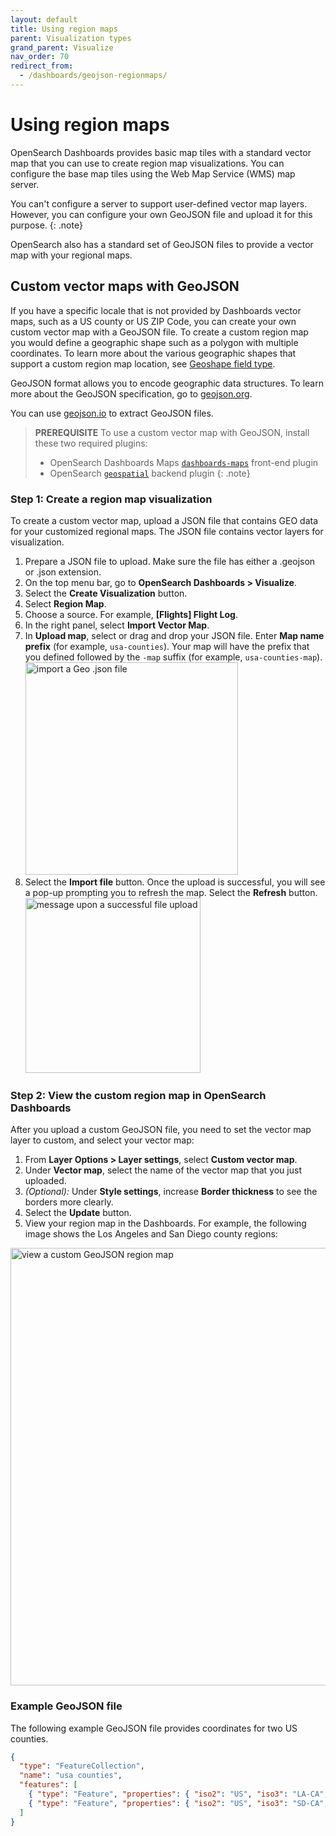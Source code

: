 ```yaml
---
layout: default
title: Using region maps
parent: Visualization types
grand_parent: Visualize
nav_order: 70
redirect_from:
  - /dashboards/geojson-regionmaps/
---
```


# Using region maps

OpenSearch Dashboards provides basic map tiles with a standard vector map that you can use to create region map visualizations. You can configure the base map tiles using the Web Map Service (WMS) map server.

You can't configure a server to support user-defined vector map layers. However, you can configure your own GeoJSON file and upload it for this purpose.
{: .note}

OpenSearch also has a standard set of GeoJSON files to provide a vector map with your regional maps.

## Custom vector maps with GeoJSON

If you have a specific locale that is not provided by Dashboards vector maps, such as a US county or US ZIP Code, you can create your own custom vector map with a GeoJSON file. To create a custom region map you would define a geographic shape such as a polygon with multiple coordinates. To learn more about the various geographic shapes that support a custom region map location, see [Geoshape field type]({{site.url}}{{site.baseurl}}/opensearch/supported-field-types/geo-shape/).

GeoJSON format allows you to encode geographic data structures. To learn more about the GeoJSON specification, go to [geojson.org](https://geojson.org/).

You can use [geojson.io](https://geojson.io/#map=2/20.0/0.0) to extract GeoJSON files.

>   **PREREQUISITE**
>   To use a custom vector map with GeoJSON, install these two required plugins:
>   * OpenSearch Dashboards Maps [`dashboards-maps`](https://github.com/opensearch-project/dashboards-maps) front-end plugin
>   * OpenSearch [`geospatial`](https://github.com/opensearch-project/geospatial) backend plugin
{: .note}
### Step 1: Create a region map visualization

To create a custom vector map, upload a JSON file that contains GEO data for your customized regional maps. The JSON file contains vector layers for visualization.

1. Prepare a JSON file to upload. Make sure the file has either a .geojson or .json extension.
1. On the top menu bar, go to **OpenSearch Dashboards > Visualize**.
1. Select the **Create Visualization** button.
1. Select **Region Map**.
1. Choose a source. For example, **[Flights] Flight Log**.
1. In the right panel, select **Import Vector Map**.
1. In **Upload map**, select or drag and drop your JSON file.
Enter **Map name prefix** (for example, `usa-counties`). Your map will have the prefix that you defined followed by the `-map` suffix (for example, `usa-counties-map`). <img src="{{site.url}}{{site.baseurl}}/images/import-geojson-file.png" alt="import a Geo .json file" width="340"/>
1. Select the **Import file** button.
Once the upload is successful, you will see a pop-up prompting you to refresh the map. Select the **Refresh** button. <img src="{{site.url}}{{site.baseurl}}/images/upload-success.png" alt="message upon a successful file upload" width="280"/>

### Step 2: View the custom region map in OpenSearch Dashboards

After you upload a custom GeoJSON file, you need to set the vector map layer to custom, and select your vector map:

1. From **Layer Options > Layer settings**, select **Custom vector map**.
1. Under **Vector map**, select the name of the vector map that you just uploaded.
1. *(Optional):* Under **Style settings**, increase **Border thickness** to see the borders more clearly.
1. Select the **Update** button.
1. View your region map in the Dashboards. For example, the following image shows the Los Angeles and San Diego county regions:
<img src="{{site.url}}{{site.baseurl}}/images/county-region-map.png" alt="view a custom GeoJSON region map" width="700"/>

### Example GeoJSON file

The following example GeoJSON file provides coordinates for two US counties.

```json
{
  "type": "FeatureCollection",
  "name": "usa counties",
  "features": [
    { "type": "Feature", "properties": { "iso2": "US", "iso3": "LA-CA", "name": "Los Angeles County", "country": "US", "county": "LA" }, "geometry": { "type": "Polygon", "coordinates":[[[-118.71826171875,34.07086232376631],[-118.69628906249999,34.03445260967645],[-118.56994628906249,34.02990029603907],[-118.487548828125,33.957030069982316],[-118.37219238281249,33.86129311351553],[-118.45458984375,33.75631505992707],[-118.33923339843749,33.715201644740844],[-118.22937011718749,33.75631505992707],[-118.1414794921875,33.678639851675555],[-117.9107666015625,33.578014746143985],[-117.75146484375,33.4955977448657],[-117.55920410156249,33.55512901742288],[-117.3065185546875,33.5963189611327],[-117.0703125,33.67406853374198],[-116.69677734375,34.06176136129718],[-116.9439697265625,34.28445325435288],[-117.18017578125,34.42956713470528],[-117.3779296875,34.542762387234845],[-117.62512207031251,34.56990638085636],[-118.048095703125,34.615126683462194],[-118.44909667968749,34.542762387234845],[-118.61938476562499,34.38877925439021],[-118.740234375,34.21180215769026],[-118.71826171875,34.07086232376631]]] } },
    { "type": "Feature", "properties": { "iso2": "US", "iso3": "SD-CA", "name": "San Diego County", "country": "US", "county": "SD" }, "geometry": { "type": "Polygon", "coordinates":[[[-117.23510742187501,32.861132322810946],[-117.2406005859375,32.75494243654723],[-117.1636962890625,32.68099643258195],[-117.14172363281251,32.58384932565662],[-117.09228515624999,32.46342595776104],[-117.0538330078125,32.29177633471201],[-116.96044921875,32.194208672875384],[-116.85607910156249,32.16631295696736],[-116.6748046875,32.20350534542368],[-116.3671875,32.319633552035214],[-116.1474609375,32.55144352864431],[-116.1639404296875,32.80574473290688],[-116.4111328125,33.073130945006625],[-116.72973632812499,33.08233672856376],[-117.09228515624999,32.99484290420988],[-117.2515869140625,32.96258644191747], [-117.23510742187501,32.861132322810946]]] } }
  ]
}

```
